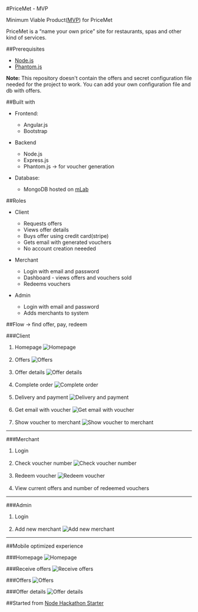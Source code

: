 #PriceMet - MVP

Minimum Viable Product(<a href="https://www.wikiwand.com/en/Minimum_viable_product">MVP</a>) for PriceMet 

PriceMet is a “name your own price” site for restaurants, spas and other kind of services.

##Prerequisites
 - <a href="https://nodejs.org/en/">Node.js</a>
 - <a href="http://phantomjs.org/">Phantom.js</a>

<b>Note:</b> This repository doesn't contain the offers and secret configuration file needed for the project to work. You can add your own configuration file and db with offers.

##Built with
 - Frontend:
   - Angular.js
   - Bootstrap

 - Backend
   - Node.js
   - Express.js
   - Phantom.js -> for voucher generation
   
 - Database:
   - MongoDB hosted on <a href="https://mlab.com/">mLab<a/>

##Roles
 - Client
   - Requests offers
   - Views offer details
   - Buys offer using credit card(stripe)
   - Gets email with generated vouchers
   - No account creation neeeded
   
 - Merchant
   - Login with email and password
   - Dashboard - views offers and vouchers sold
   - Redeems vouchers
   
 - Admin
   - Login with email and password
   - Adds merchants to system

##Flow -> find offer, pay, redeem

###Client

1. Homepage
![Homepage](screenshots/home.JPG?raw=true "Homepage")
<br/><br/>
2. Offers
![Offers](screenshots/offers.JPG?raw=true "Offers")
<br/><br/>
3. Offer details
![Offer details](screenshots/offer-details.JPG?raw=true "Offer details")
<br/><br/>
4. Complete order
![Complete order](screenshots/complete-order.JPG?raw=true "Complete order")
<br/><br/>
5. Delivery and payment
![Delivery and payment](screenshots/complete-order-pay.JPG?raw=true "Delivery and payment")
<br/><br/>
6. Get email with voucher
![Get email with voucher](screenshots/email+voucher.JPG?raw=true "Get email with voucher")
<br/><br/>
7. Show voucher to merchant
![Show voucher to merchant](screenshots/voucher-pdf.JPG?raw=true "Show voucher to merchant")

---

###Merchant

1. Login
<br/><br/>
2. Check voucher number
![Check voucher number](screenshots/merchant-check-voucher.JPG?raw=true "Check voucher number")
<br/><br/>
3. Redeem voucher
![Redeem voucher](screenshots/merchant-redeem-voucher.JPG?raw=true "Redeem voucher")
<br/><br/>
4. View current offers and number of redeemed vouchers

---

###Admin

1. Login
<br/><br/>
2. Add new merchant
![Add new merchant](screenshots/admin-add-new-merchant.JPG?raw=true "Add new merchant")

---

##Mobile optimized experience

###Homepage
![Homepage](screenshots/mobile-home.JPG?raw=true "Homepage")

###Receive offers
![Receive offers](screenshots/mobile-receiveoffers.JPG?raw=true "Receive offers")

###Offers
![Offers](screenshots/mobile-offers.JPG?raw=true "Offers")

###Offer details
![Offer details](screenshots/mobile-offer-more-info.JPG?raw=true "Offer details")

##Started from
<a href="https://github.com/sahat/hackathon-starter">Node Hackathon Starter</a>

 

